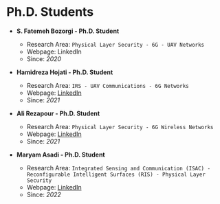 # **Ph.D. Students**

- **S. Fatemeh Bozorgi - Ph.D. Student**
  - Research Area: ``` Physical Layer Security - 6G - UAV Networks ```
  - Webpage: LinkedIn
  - Since: *2020*

- **Hamidreza Hojati - Ph.D. Student**
  - Research Area: ```IRS - UAV Communications - 6G Networks```
  - Webpage: [LinkedIn](https://www.linkedin.com/in/hamidreza-hojjati-a992641b1)
  - Since: *2021*

- **Ali Rezapour - Ph.D. Student**
  - Research Area: ```Physical Layer Security - 6G Wireless Networks```
  - Webpage: [LinkedIn](http://www.linkedin.com/in/ali-rezapour)
  - Since: *2021*

- **Maryam Asadi - Ph.D. Student**
  - Research Area: ```Integrated Sensing and Communication (ISAC) - Reconfigurable Intelligent Surfaces (RIS) - Physical Layer Security```
  - Webpage: [LinkedIn](https://www.linkedin.com/in/maryam-asadi-38665923a)
  - Since: *2022*
